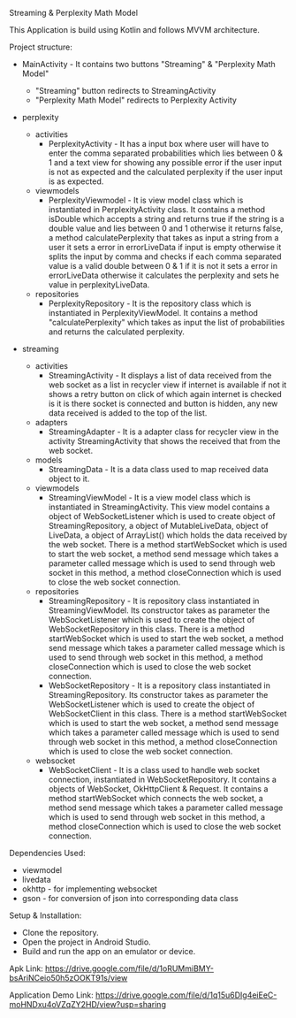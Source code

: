Streaming & Perplexity Math Model

This Application is build using Kotlin and follows MVVM architecture.

Project structure:

- MainActivity - It contains two buttons "Streaming" & "Perplexity Math Model"
  - "Streaming" button redirects to StreamingActivity
  - "Perplexity Math Model" redirects to Perplexity Activity

- perplexity 
  - activities
    - PerplexityActivity - It has a input box where user will have to enter the comma separated probabilities which lies between 0 & 1 and a text view for showing any possible error if the user input is not as expected and the calculated perplexity if the user input is as expected.
  - viewmodels
    - PerplexityViewmodel - It is view model class which is instantiated in PerplexityActivity class. It contains a method isDouble which accepts a string and returns true if the string is a double value and lies between 0 and 1 otherwise it returns false, a method calculatePerplexity that takes as input a string from a user it sets a error in errorLiveData if input is empty otherwise it splits the input by comma and checks if each comma separated value is a valid double between 0 & 1 if it is not it sets a error in errorLiveData otherwise it calculates the perplexity and sets he value in perplexityLiveData.
  - repositories
    - PerplexityRepository - It is the repository class which is instantiated in  PerplexityViewModel. It contains a method "calculatePerplexity" which takes as input the list of probabilities and returns the calculated perplexity.

- streaming
  - activities
    - StreamingActivity - It displays a list of data received from the web socket as a list in recycler view if internet is available if not it shows a retry button on click of which again internet is checked is it is there socket is connected and button is hidden, any new data received is added to the top of the list. 
  - adapters
    - StreamingAdapter - It is a adapter class for recycler view in the activity StreamingActivity that shows the received that from the web socket.
  - models
    - StreamingData - It is a data class used to map received data object to it.
  - viewmodels
    - StreamingViewModel - It is a view model class which is instantiated in StreamingActivity. This view model contains a object of WebSocketListener which is used to create object of StreamingRepository, a object of MutableLiveData<StreamingData>, object of LiveData<StreamingData>, a object of ArrayList<StreamingData>() which holds the data received by the web socket. There is a method startWebSocket which is used to start the web socket, a method send message which takes a parameter called message which is used to send through web socket in this method, a method closeConnection which is used to close the web socket connection.
  - repositories
    - StreamingRepository - It is repository class instantiated in StreamingViewModel. Its constructor takes as parameter the WebSocketListener which is used to create the object of WebSocketRepository in this class. There is a method startWebSocket which is used to start the web socket, a method send message which takes a parameter called message which is used to send through web socket in this method, a method closeConnection which is used to close the web socket connection.
    - WebSocketRepository - It is a repository class instantiated in StreamingRepository. Its constructor takes as parameter the WebSocketListener which is used to create the object of WebSocketClient in this class. There is a method startWebSocket which is used to start the web socket, a method send message which takes a parameter called message which is used to send through web socket in this method, a method closeConnection which is used to close the web socket connection.
  - websocket
    - WebSocketClient - It is a class used to handle web socket connection, instantiated in WebSocketRepository. It contains a objects of WebSocket, OkHttpClient & Request. It contains a method startWebSocket which connects the web socket, a method send message which takes a parameter called message which is used to send through web socket in this method, a method closeConnection which is used to close the web socket connection.

Dependencies Used:
- viewmodel
- livedata
- okhttp - for implementing websocket
- gson - for conversion of json into corresponding data class

Setup & Installation:
- Clone the repository. 
- Open the project in Android Studio. 
- Build and run the app on an emulator or device.

Apk Link:
https://drive.google.com/file/d/1oRUMmiBMY-bsAriNCeio50h5zOOKT91s/view

Application Demo Link:
https://drive.google.com/file/d/1q15u6DIg4eiEeC-moHNDxu4oVZqZY2HD/view?usp=sharing

